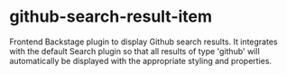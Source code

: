 # github-search-result-item

Frontend Backstage plugin to display Github search results. It integrates with the default Search plugin so that all results of type 'github' will automatically be displayed with the appropriate styling and properties.